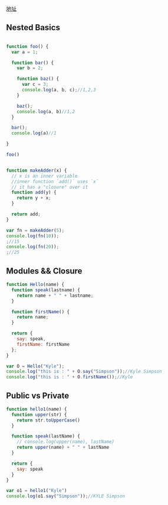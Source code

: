 [地址](https://frontendmasters.com/courses/organizing-javascript/nested-scopes/)

## Nested Basics

```javascript

function foo() {
  var a = 1;

  function bar() {
    var b = 2;

    function baz() {
      var c = 3;
      console.log(a, b, c);//1,2,3
    }

    baz();
    console.log(a, b)//1,2
  }

  bar();
  console.log(a)//1

}

foo()


function makeAdder(x) {
  // x is an inner variable
  //inner function `add()` uses `x`
  // it has a "closure" over it
  function add(y) {
    return y + x;
  }

  return add;
}

var fn = makeAdder(5);
console.log(fn(10));
;//15
console.log(fn(20));
;//25


```

## Modules && Closure

```javascript
function Hello(name) {
  function speak(lastname) {
    return name + " " + lastname;
  }

  function firstName() {
    return name;
  }

  return {
    say: speak,
    firstName: firstName
  };
}

var O = Hello("Kyle");
console.log("this is : " + O.say("Simpson"));//Kyle Simpson
console.log("this is : " + O.firstName());//Kyle
```

## Public vs Private

```javascript
function hello1(name) {
  function upper(str) {
    return str.toUpperCase()
  }

  function speak(lastName) {
    // console.log(upper(name), lastName)
    return upper(name) + " " + lastName
  }

  return {
    say: speak
  }
}

var o1 = hello1("Kyle")
console.log(o1.say("Simpson"));//KYLE Simpson

```